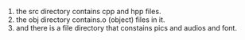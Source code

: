 1) the src directory contains cpp and hpp files.
2) the obj directory contains.o (object) files in it.
3) and there is a file directory that constains pics and audios and font.


